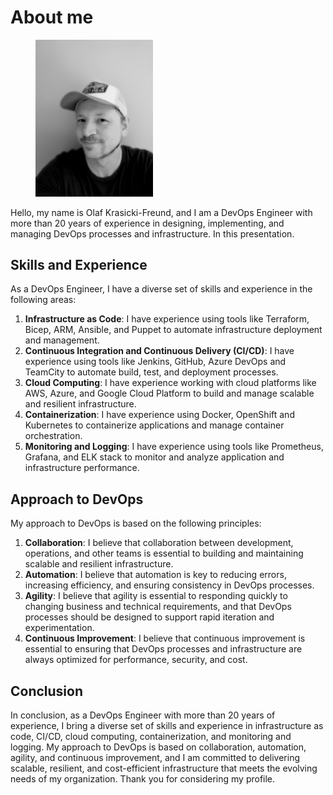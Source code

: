 # About me

<div align="left">

<figure><img src="../.gitbook/assets/PXL_20221014_102401611.PORTRAIT~2.jpg" alt="" width="188"><figcaption></figcaption></figure>

</div>

Hello, my name is Olaf Krasicki-Freund, and I am a DevOps Engineer with more than 20 years of experience in designing, implementing, and managing DevOps processes and infrastructure. In this presentation.

## Skills and Experience

As a DevOps Engineer, I have a diverse set of skills and experience in the following areas:

1. **Infrastructure as Code**: I have experience using tools like Terraform, Bicep, ARM, Ansible, and Puppet to automate infrastructure deployment and management.
2. **Continuous Integration and Continuous Delivery (CI/CD)**: I have experience using tools like Jenkins, GitHub, Azure DevOps and TeamCity to automate build, test, and deployment processes.
3. **Cloud Computing**: I have experience working with cloud platforms like AWS, Azure, and Google Cloud Platform to build and manage scalable and resilient infrastructure.
4. **Containerization**: I have experience using Docker, OpenShift and Kubernetes to containerize applications and manage container orchestration.
5. **Monitoring and Logging**: I have experience using tools like Prometheus, Grafana, and ELK stack to monitor and analyze application and infrastructure performance.

## Approach to DevOps

My approach to DevOps is based on the following principles:

1. **Collaboration**: I believe that collaboration between development, operations, and other teams is essential to building and maintaining scalable and resilient infrastructure.
2. **Automation**: I believe that automation is key to reducing errors, increasing efficiency, and ensuring consistency in DevOps processes.
3. **Agility**: I believe that agility is essential to responding quickly to changing business and technical requirements, and that DevOps processes should be designed to support rapid iteration and experimentation.
4. **Continuous Improvement**: I believe that continuous improvement is essential to ensuring that DevOps processes and infrastructure are always optimized for performance, security, and cost.

## Conclusion

In conclusion, as a DevOps Engineer with more than 20 years of experience, I bring a diverse set of skills and experience in infrastructure as code, CI/CD, cloud computing, containerization, and monitoring and logging. My approach to DevOps is based on collaboration, automation, agility, and continuous improvement, and I am committed to delivering scalable, resilient, and cost-efficient infrastructure that meets the evolving needs of my organization. Thank you for considering my profile.

